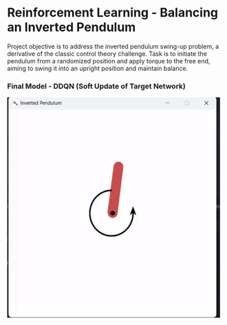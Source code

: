 # Reinforcement Learning - Balancing an Inverted Pendulum

<p>Project objective is to address the inverted pendulum swing-up problem, a derivative of the classic control theory challenge. Task is to initiate the pendulum from a randomized position and apply torque to the free end, aiming to swing it into an upright position and maintain balance.</p>

### Final Model - DDQN (Soft Update of Target Network)

<img src="./pendulum_gif.gif" alt="Inverted Pendulum" loop>